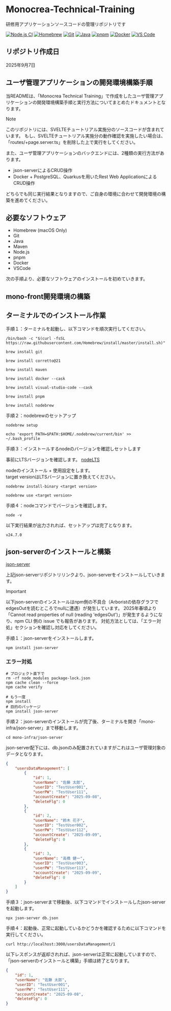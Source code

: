 # Monocrea-Technical-Training

研修用アプリケーションソースコードの管理リポジトリです

[![Node.js CI](https://github.com/typicode/json-server/actions/workflows/node.js.yml/badge.svg)](https://github.com/typicode/json-server/actions/workflows/node.js.yml)
[![Homebrew](https://img.shields.io/badge/Homebrew-Install-orange?logo=homebrew)](https://brew.sh/)
[![Git](https://img.shields.io/badge/Git-Install-informational?logo=git)](https://git-scm.com/)
[![Java](https://img.shields.io/badge/Java-Install-red?logo=openjdk)](https://adoptium.net/)
[![pnpm](https://img.shields.io/badge/pnpm-Install-yellow?logo=pnpm)](https://pnpm.io/)
[![Docker](https://img.shields.io/badge/Docker-Install-2496ED?logo=docker&logoColor=white)](https://www.docker.com/)
[![VS Code](https://img.shields.io/badge/VS%20Code-Install-007ACC?logo=visualstudiocode)](https://code.visualstudio.com/)

## リポジトリ作成日

2025年9月7日

## ユーザ管理アプリケーションの開発環境構築手順

当READMEは、「Monocrea Technical Training」で作成をしたユーザ管理アプリケーションの開発環境構築手順と実行方法についてまとめたドキュメントとなります。  

> [!NOTE]
> このリポジトリには、SVELTEチュートリアル実施分のソースコードが含まれています。
> もし、SVELTEチュートリアル実施分の動作確認を実施したい場合は、「routes/+page.server.ts」を削除した上で実行をしてください。

また、ユーザ管理アプリケーションのバックエンドには、2種類の実行方法があります。

- json-serverによるCRUD操作
- Docker + PostgreSQL、Quarkusを用いたRest Web ApplicationによるCRUD操作

どちらでも同じ実行結果となりますので、ご自身の環境に合わせて開発環境の構築を進めてください。

## 必要なソフトウェア

- Homebrew (macOS Only)
- Git
- Java
- Maven
- Node.js
- pnpm
- Docker
- VSCode

次の手順より、必要なソフトウェアのインストールを初めていきます。

## mono-front開発環境の構築

## ターミナルでのインストール作業

手順１：ターミナルを起動し、以下コマンドを順次実行してください。

```text
/bin/bash -c "$(curl -fsSL https://raw.githubusercontent.com/Homebrew/install/master/install.sh)"

brew install git

brew install corretto@21

brew install maven

brew install docker --cask

brew install visual-studio-code --cask

brew install pnpm

brew install nodebrew
```

手順２：nodebrewのセットアップ

```text
nodebrew setup

echo 'export PATH=$PATH:$HOME/.nodebrew/current/bin' >> ~/.bash_profile
```

手順３：インストールするnodeのバージョンを確認しセットします

事前にLTSバージョンを確認します。
[nodeLTS](https://github.com/nodejs/Release?tab=readme-ov-file#release-schedule "nodeLTSバージョン確認")

nodeのインストール + 使用設定をします。  
target versionはLTSバージョンに置き換えてください。

```text
nodebrew install-binary <target version>

nodebrew use <target version>
```

手順４：nodeコマンドでバージョンを確認します。

```text
node -v
```

以下実行結果が出力されれば、セットアップは完了となります。

```text
v24.7.0
```

## json-serverのインストールと構築

[json-server](https://github.com/typicode/json-server/tree/main "json-serverリポジトリ")

上記json-serverリポジトリリンクより、json-serverをインストールしていきます。

> [!IMPORTANT]
> 以下json-serverのインストールはnpm側の不具合（Arboristの依存グラフでedgesOutを読むところでnullに遭遇）が発生しています。
> 2025年春頃より「Cannot read properties of null (reading 'edgesOut')」が発生するようになり、npm CLI 側の issue でも報告があります。
> 対処方法としては、「エラー対処」セクションを確認し対応をしてください。

手順１：json-serverをインストールします。

```text
npm install json-server
```

### エラー対処

```text
# プロジェクト直下で
rm -rf node_modules package-lock.json
npm cache clean --force
npm cache verify

# もう一度
npm install
# 目的のパッケージ
npm install json-server
```

手順２：json-serverのインストールが完了後、ターミナルを開き「mono-infra/json-server」まで移動します。

```text
cd mono-infra/json-server
```

json-server配下には、db.jsonのみ配置されていますがこれはユーザ管理対象のデータとなります。

```json
{
    "usersDataManagement": [
        {
            "id": 1,
            "userName": "佐藤 太郎",
            "userID": "TestUser001",
            "userPW": "TestUser111",
            "accountCreate": "2025-09-08",
            "deleteFlg": 0
        },
        {
            "id": 2,
            "userName": "鈴木 花子",
            "userID": "TestUser002",
            "userPW": "TestUser112",
            "accountCreate": "2025-09-09",
            "deleteFlg": 0
        },
        {
            "id": 3,
            "userName": "高橋 健一",
            "userID": "TestUser003",
            "userPW": "TestUser113",
            "accountCreate": "2025-09-09",
            "deleteFlg": 0
        }
    ]
}
```

手順３：json-serverまで移動後、以下コマンドでインストールしたjson-serverを起動します。

```text
npx json-server db.json
```

手順４：起動後、正常に起動しているかどうかを確認するために以下コマンドを実行してください。

```text
curl http://localhost:3000/usersDataManagement/1
```

以下レスポンスが返却されれば、json-serverは正常に起動していますので、「json-serverのインストールと構築」手順は終了となります。

```json
{
    "id": 1,
    "userName": "佐藤 太郎",
    "userID": "TestUser001",
    "userPW": "TestUser111",
    "accountCreate": "2025-09-08",
    "deleteFlg": 0
}
```
